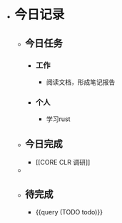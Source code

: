 - # 今日记录
	- ## 今日任务
		- ### 工作
			- 阅读文档，形成笔记报告
		- ### 个人
			- 学习rust
	- ##  今日完成
		- [[CORE CLR 调研]]
	-
	- ## 待完成
		- {{query (TODO todo)}}